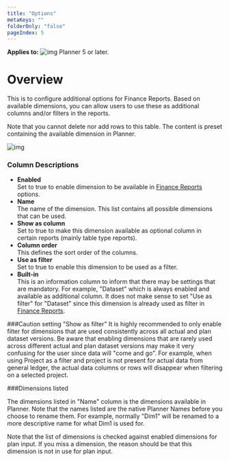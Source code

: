 ```yaml
---
title: "Options"
metaKeys: ""
folderOnly: "false"
pageIndex: 5
---
```


**Applies to:** ![img](https://profitbasedocs.blob.core.windows.net/icons/yes-icon.png) Planner 5 or later.

# Overview
This is to configure additional options for Finance Reports. Based on available dimensions, you can allow users to use these as additional columns and/or filters in the reports.

Note that you cannot delete nor add rows to this table. The content is preset containing the available dimension in Planner.

![img](https://profitbasedocs.blob.core.windows.net/enduserhelp/images/report-setup-options-v5.JPG)

### Column Descriptions

- **Enabled**<br/>
Set to true to enable dimension to be available in [Finance Reports](../../financial-planning/finance-reports.md) options.
- **Name**<br/>
The name of the dimension. This list contains all possible dimensions that can be used.
- **Show as column**<br/>
Set to true to make this dimension available as optional column in certain reports (mainly table type reports).
- **Column order**<br/>
This defines the sort order of the columns.
- **Use as filter**<br/>
Set to true to enable this dimension to be used as a filter.
- **Built-in**<br/>
This is an information column to inform that there may be settings that are mandatory. For example, "Dataset" which is always enabled and available as additional column. It does not make sense to set "Use as filter" for "Dataset" since this dimension is already used as filter in [Finance Reports](../../financial-planning/finance-reports.md).


###Caution setting "Show as filter"
It is highly recommended to only enable filter for dimensions that are used consistently across all actual and plan dataset versions. Be aware that enabling dimensions that are rarely used across different actual and plan dataset versions may make it very confusing for the user since data will "come and go". For example, when using Project as a filter and project is not present for actual data from general ledger, the actual data columns or rows will disappear when filtering on a selected project.

###Dimensions listed

The dimensions listed in "Name" column is the dimensions available in Planner. Note that the names listed are the native Planner Names before you choose to rename them. For example, normally "Dim1" will be renamed to a more descriptive name for what Dim1 is used for.

Note that the list of dimensions is checked against enabled dimensions for plan input. If you miss a dimension, the reason should be that this dimension is not in use for plan input.
